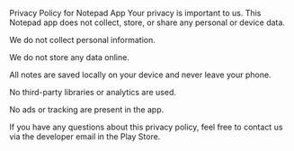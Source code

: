 Privacy Policy for Notepad App
Your privacy is important to us. This Notepad app does not collect, store, or share any personal or device data.

We do not collect personal information.

We do not store any data online.

All notes are saved locally on your device and never leave your phone.

No third-party libraries or analytics are used.

No ads or tracking are present in the app.

If you have any questions about this privacy policy, feel free to contact us via the developer email in the Play Store.
